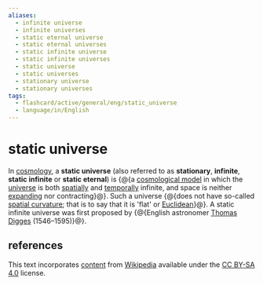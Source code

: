 ```yaml
---
aliases:
  - infinite universe
  - infinite universes
  - static eternal universe
  - static eternal universes
  - static infinite universe
  - static infinite universes
  - static universe
  - static universes
  - stationary universe
  - stationary universes
tags:
  - flashcard/active/general/eng/static_universe
  - language/in/English
---
```


# static universe

In [cosmology](cosmology.md), a __static universe__ (also referred to as __stationary__, __infinite__, __static infinite__ or __static eternal__) is {@{a [cosmological model](physical%20cosmology.md) in which the [universe](universe.md) is both [spatially](space.md) and [temporally](time.md) infinite, and space is neither [expanding](expansion%20of%20the%20universe.md) nor contracting}@}. Such a universe {@{does not have so-called [spatial curvature](shape%20of%20the%20universe.md); that is to say that it is 'flat' or [Euclidean](Euclidean%20space.md)}@}. A static infinite universe was first proposed by {@{English astronomer [Thomas Digges](Thomas%20Digges.md) (1546–1595)}@}.

## references

This text incorporates [content](https://en.wikipedia.org/wiki/static_universe) from [Wikipedia](Wikipedia.md) available under the [CC BY-SA 4.0](https://creativecommons.org/licenses/by-sa/4.0/) license.
